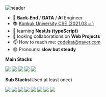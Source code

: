 ![header](https://capsule-render.vercel.app/api?type=waving&color=auto&height=300&section=header&text=DongHyun%20Jo&fontSize=90)
- 🔭 **Back-End** / **DATA** / **AI** Engineer
- 📚 <a href = "http://www.konkuk.ac.kr/do/Index.do">Konkuk University CSE (2021.03 ~ )</a>
- 🌱 learning **NestJs (typeScript)**
- 👯 looking collaborations on **Web Projects**
- 📫 How to reach me: codekat@naver.com
- 😄 Pronouns: **slow but steady**

**Main Stacks**

<a target="_blank"><img src="https://img.shields.io/badge/JAVA-red?style=flat-square&logo=java&logoColor=white"/></a>
<a target="_blank"><img src="https://img.shields.io/badge/nodeJS-darkgreen?style=flat-square&logo=node.js&logoColor=white"/></a>
<a target="_blank"><img src="https://img.shields.io/badge/nestJs-darkred?style=flat-square&logo=nestJs&logoColor=white"/></a>
<a target="_blank"><img src="https://img.shields.io/badge/C-indigo?style=flat-square&logo=C&logoColor=white"/></a>
<a target="_blank"><img src="https://img.shields.io/badge/Express-black?style=flat-square&logo=express&logoColor=white"/></a>

**Sub Stacks**(Used at least once)

<a target="_blank"><img src="https://img.shields.io/badge/Spring-green?style=flat-square&logo=spring&logoColor=white"/></a>
<a target="_blank"><img src="https://img.shields.io/badge/Python-yellow?style=flat-square&logo=python&logoColor=white"/></a>
<a target="_blank"><img src="https://img.shields.io/badge/MySQL-gray?style=flat-square&logo=MySQL&logoColor=white"/></a>
<a target="_blank"><img src="https://img.shields.io/badge/HTML-red?style=flat-square&logo=html5&logoColor=white"/></a>
<a target="_blank"><img src="https://img.shields.io/badge/CSS3-blue?style=flat-square&logo=css3&logoColor=white"/></a>
<a target="_blank"><img src="https://img.shields.io/badge/JavaScript-yellow?style=flat-square&logo=javascript&logoColor=white"/></a>
<a target="_blank"><img src="https://img.shields.io/badge/Jquery-white?style=flat-square&logo=Jquery&logoColor=blue"/></a>
<a target="_blank"><img src="https://img.shields.io/badge/Unity-gray?style=flat-square&logo=Unity&logoColor=white"/></a>

<!-- <a target="_blank"><img src="https://img.shields.io/badge/C/C++-blue?style=flat-square&logo=C%2b%2b&logoColor=white"/></a> -->

